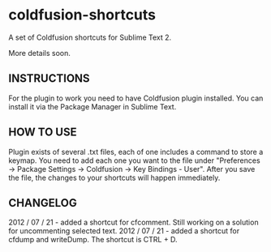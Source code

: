 coldfusion-shortcuts
====================

A set of Coldfusion shortcuts for Sublime Text 2.

More details soon.

INSTRUCTIONS
--------------------

For the plugin to work you need to have Coldfusion plugin installed. You can install it via the Package Manager in Sublime Text.

HOW TO USE
--------------------

Plugin exists of several .txt files, each of one includes a command to store a keymap. You need to add each one you want to the file under "Preferences -> Package Settings -> Coldfusion -> Key Bindings - User". After you save the file, the changes to your shortcuts will happen immediately.

CHANGELOG
--------------------

2012 / 07 / 21 - added a shortcut for cfcomment. Still working on a solution for uncommenting selected text.
2012 / 07 / 21 - added a shortcut for cfdump and writeDump. The shortcut is CTRL + D.
